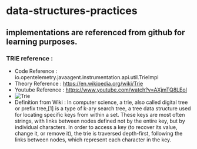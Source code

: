 # data-structures-practices

## implementations are referenced from github for learning purposes.

### TRIE reference : 
* Code Reference : io.opentelemetry.javaagent.instrumentation.api.util.TrieImpl
* Theory Reference : https://en.wikipedia.org/wiki/Trie
* Youtube Reference : https://www.youtube.com/watch?v=AXjmTQ8LEoI
* ![Trie](../data-structures-practices/src/main/resources/trie.png)
* Definition from Wiki : In computer science, a trie, also called digital tree or prefix tree,[1] is a type of k-ary search tree, a tree data structure used for locating specific keys from within a set. 
  These keys are most often strings, with links between nodes defined not by the entire key, but by individual characters. In order to access a key (to recover its value, change it, or remove it), 
  the trie is traversed depth-first, following the links between nodes, which represent each character in the key.